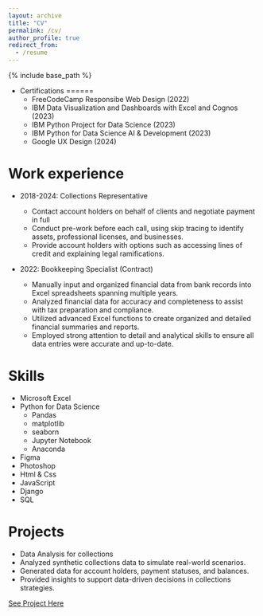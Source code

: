 ```yaml
---
layout: archive
title: "CV"
permalink: /cv/
author_profile: true
redirect_from:
  - /resume
---
```


{% include base_path %}

* Certifications
======
  * FreeCodeCamp Responsibe Web Design (2022)
  * IBM Data Visualization and Dashboards with Excel and Cognos (2023)
  * IBM Python Project for Data Science (2023)
  * IBM Python for Data Science AI & Development (2023)
  * Google UX Design (2024)

Work experience
======
* 2018-2024: Collections Representative
  * Contact account holders on behalf of clients and negotiate payment in full
  * Conduct pre-work before each call, using skip tracing to identify assets, professional licenses, and
businesses.
  * Provide account holders with options such as accessing lines of credit and explaining legal ramifications.

* 2022: Bookkeeping Specialist (Contract)
  * Manually input and organized financial data from bank records into Excel spreadsheets spanning multiple years.
  * Analyzed financial data for accuracy and completeness to assist with tax preparation and compliance.
  * Utilized advanced Excel functions to create organized and detailed financial summaries and reports.
  * Employed strong attention to detail and analytical skills to ensure all data entries were accurate and up-to-date.
  
Skills
======
* Microsoft Excel
* Python for Data Science 
  * Pandas
  * matplotlib
  * seaborn
  * Jupyter Notebook
  * Anaconda
* Figma
* Photoshop
* Html & Css
* JavaScript
* Django
* SQL

Projects
======
* Data Analysis for collections
 * Analyzed synthetic collections data to simulate real-world scenarios.
 * Generated data for account holders, payment statuses, and balances.
 * Provided insights to support data-driven decisions in collections strategies.

[See Project Here](https://github.com/nglblack/CollectionsDataanalysismock/blob/f18d5aec5a62036e53a5326c3b5baf4c6f98c21e/Mock_data_collections.ipynb)
